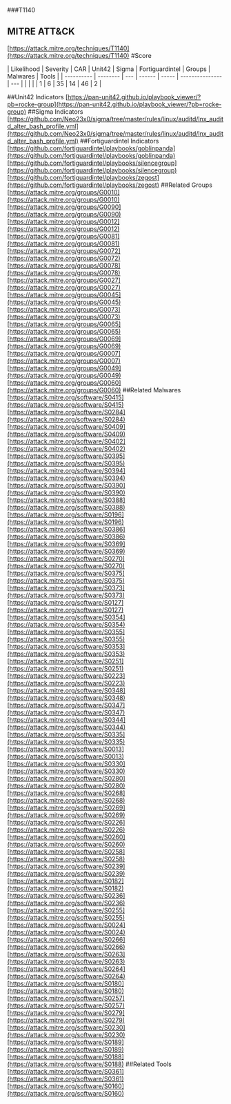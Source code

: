 ###T1140
## MITRE ATT&CK
[https://attack.mitre.org/techniques/T1140](https://attack.mitre.org/techniques/T1140)
#Score

| Likelihood | Severity | CAR | Unit42 | Sigma | Fortiguardintel | Groups | Malwares | Tools |
| ---------- | -------- | --- | ------ | ----- | --------------- | ---  |
 |   |   |   | 1 | 6 | 35 | 14 | 46 | 2 |

##Unit42 Indicators
[https://pan-unit42.github.io/playbook_viewer/?pb=rocke-group](https://pan-unit42.github.io/playbook_viewer/?pb=rocke-group)
[]()
##Sigma Indicators
[https://github.com/Neo23x0/sigma/tree/master/rules/linux/auditd/lnx_auditd_alter_bash_profile.yml](https://github.com/Neo23x0/sigma/tree/master/rules/linux/auditd/lnx_auditd_alter_bash_profile.yml)
[]()
##Fortiguardintel Indicators
[https://github.com/fortiguardintel/playbooks/goblinpanda](https://github.com/fortiguardintel/playbooks/goblinpanda)
[https://github.com/fortiguardintel/playbooks/silencegroup](https://github.com/fortiguardintel/playbooks/silencegroup)
[https://github.com/fortiguardintel/playbooks/zegost](https://github.com/fortiguardintel/playbooks/zegost)
[]()
##Related Groups
[https://attack.mitre.org/groups/G0010](https://attack.mitre.org/groups/G0010)
[https://attack.mitre.org/groups/G0090](https://attack.mitre.org/groups/G0090)
[https://attack.mitre.org/groups/G0012](https://attack.mitre.org/groups/G0012)
[https://attack.mitre.org/groups/G0081](https://attack.mitre.org/groups/G0081)
[https://attack.mitre.org/groups/G0072](https://attack.mitre.org/groups/G0072)
[https://attack.mitre.org/groups/G0078](https://attack.mitre.org/groups/G0078)
[https://attack.mitre.org/groups/G0027](https://attack.mitre.org/groups/G0027)
[https://attack.mitre.org/groups/G0045](https://attack.mitre.org/groups/G0045)
[https://attack.mitre.org/groups/G0073](https://attack.mitre.org/groups/G0073)
[https://attack.mitre.org/groups/G0065](https://attack.mitre.org/groups/G0065)
[https://attack.mitre.org/groups/G0069](https://attack.mitre.org/groups/G0069)
[https://attack.mitre.org/groups/G0007](https://attack.mitre.org/groups/G0007)
[https://attack.mitre.org/groups/G0049](https://attack.mitre.org/groups/G0049)
[https://attack.mitre.org/groups/G0060](https://attack.mitre.org/groups/G0060)
[]()
##Related Malwares
[https://attack.mitre.org/software/S0415](https://attack.mitre.org/software/S0415)
[https://attack.mitre.org/software/S0284](https://attack.mitre.org/software/S0284)
[https://attack.mitre.org/software/S0409](https://attack.mitre.org/software/S0409)
[https://attack.mitre.org/software/S0402](https://attack.mitre.org/software/S0402)
[https://attack.mitre.org/software/S0395](https://attack.mitre.org/software/S0395)
[https://attack.mitre.org/software/S0394](https://attack.mitre.org/software/S0394)
[https://attack.mitre.org/software/S0390](https://attack.mitre.org/software/S0390)
[https://attack.mitre.org/software/S0388](https://attack.mitre.org/software/S0388)
[https://attack.mitre.org/software/S0196](https://attack.mitre.org/software/S0196)
[https://attack.mitre.org/software/S0386](https://attack.mitre.org/software/S0386)
[https://attack.mitre.org/software/S0369](https://attack.mitre.org/software/S0369)
[https://attack.mitre.org/software/S0270](https://attack.mitre.org/software/S0270)
[https://attack.mitre.org/software/S0375](https://attack.mitre.org/software/S0375)
[https://attack.mitre.org/software/S0373](https://attack.mitre.org/software/S0373)
[https://attack.mitre.org/software/S0127](https://attack.mitre.org/software/S0127)
[https://attack.mitre.org/software/S0354](https://attack.mitre.org/software/S0354)
[https://attack.mitre.org/software/S0355](https://attack.mitre.org/software/S0355)
[https://attack.mitre.org/software/S0353](https://attack.mitre.org/software/S0353)
[https://attack.mitre.org/software/S0251](https://attack.mitre.org/software/S0251)
[https://attack.mitre.org/software/S0223](https://attack.mitre.org/software/S0223)
[https://attack.mitre.org/software/S0348](https://attack.mitre.org/software/S0348)
[https://attack.mitre.org/software/S0347](https://attack.mitre.org/software/S0347)
[https://attack.mitre.org/software/S0344](https://attack.mitre.org/software/S0344)
[https://attack.mitre.org/software/S0335](https://attack.mitre.org/software/S0335)
[https://attack.mitre.org/software/S0013](https://attack.mitre.org/software/S0013)
[https://attack.mitre.org/software/S0330](https://attack.mitre.org/software/S0330)
[https://attack.mitre.org/software/S0280](https://attack.mitre.org/software/S0280)
[https://attack.mitre.org/software/S0268](https://attack.mitre.org/software/S0268)
[https://attack.mitre.org/software/S0269](https://attack.mitre.org/software/S0269)
[https://attack.mitre.org/software/S0226](https://attack.mitre.org/software/S0226)
[https://attack.mitre.org/software/S0260](https://attack.mitre.org/software/S0260)
[https://attack.mitre.org/software/S0258](https://attack.mitre.org/software/S0258)
[https://attack.mitre.org/software/S0239](https://attack.mitre.org/software/S0239)
[https://attack.mitre.org/software/S0182](https://attack.mitre.org/software/S0182)
[https://attack.mitre.org/software/S0236](https://attack.mitre.org/software/S0236)
[https://attack.mitre.org/software/S0255](https://attack.mitre.org/software/S0255)
[https://attack.mitre.org/software/S0024](https://attack.mitre.org/software/S0024)
[https://attack.mitre.org/software/S0266](https://attack.mitre.org/software/S0266)
[https://attack.mitre.org/software/S0263](https://attack.mitre.org/software/S0263)
[https://attack.mitre.org/software/S0264](https://attack.mitre.org/software/S0264)
[https://attack.mitre.org/software/S0180](https://attack.mitre.org/software/S0180)
[https://attack.mitre.org/software/S0257](https://attack.mitre.org/software/S0257)
[https://attack.mitre.org/software/S0279](https://attack.mitre.org/software/S0279)
[https://attack.mitre.org/software/S0230](https://attack.mitre.org/software/S0230)
[https://attack.mitre.org/software/S0189](https://attack.mitre.org/software/S0189)
[https://attack.mitre.org/software/S0188](https://attack.mitre.org/software/S0188)
[]()
##Related Tools
[https://attack.mitre.org/software/S0361](https://attack.mitre.org/software/S0361)
[https://attack.mitre.org/software/S0160](https://attack.mitre.org/software/S0160)
[]()
